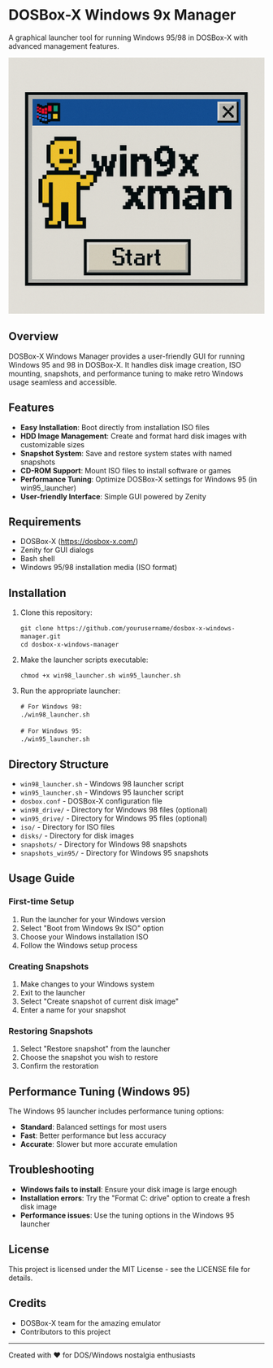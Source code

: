 # DOSBox-X Windows 9x Manager

A graphical launcher tool for running Windows 95/98 in DOSBox-X with advanced management features.

![DOSBox-X Windows Manager](logo.png)

## Overview

DOSBox-X Windows Manager provides a user-friendly GUI for running Windows 95 and 98 in DOSBox-X. It handles disk image creation, ISO mounting, snapshots, and performance tuning to make retro Windows usage seamless and accessible.

## Features

- **Easy Installation**: Boot directly from installation ISO files
- **HDD Image Management**: Create and format hard disk images with customizable sizes
- **Snapshot System**: Save and restore system states with named snapshots
- **CD-ROM Support**: Mount ISO files to install software or games
- **Performance Tuning**: Optimize DOSBox-X settings for Windows 95 (in win95_launcher)
- **User-friendly Interface**: Simple GUI powered by Zenity

## Requirements

- DOSBox-X (https://dosbox-x.com/)
- Zenity for GUI dialogs
- Bash shell
- Windows 95/98 installation media (ISO format)

## Installation

1. Clone this repository:
   ```
   git clone https://github.com/yourusername/dosbox-x-windows-manager.git
   cd dosbox-x-windows-manager
   ```

2. Make the launcher scripts executable:
   ```
   chmod +x win98_launcher.sh win95_launcher.sh
   ```

3. Run the appropriate launcher:
   ```
   # For Windows 98:
   ./win98_launcher.sh
   
   # For Windows 95:
   ./win95_launcher.sh
   ```

## Directory Structure

- `win98_launcher.sh` - Windows 98 launcher script
- `win95_launcher.sh` - Windows 95 launcher script
- `dosbox.conf` - DOSBox-X configuration file
- `win98_drive/` - Directory for Windows 98 files (optional)
- `win95_drive/` - Directory for Windows 95 files (optional)
- `iso/` - Directory for ISO files
- `disks/` - Directory for disk images
- `snapshots/` - Directory for Windows 98 snapshots
- `snapshots_win95/` - Directory for Windows 95 snapshots

## Usage Guide

### First-time Setup

1. Run the launcher for your Windows version
2. Select "Boot from Windows 9x ISO" option
3. Choose your Windows installation ISO
4. Follow the Windows setup process

### Creating Snapshots

1. Make changes to your Windows system
2. Exit to the launcher
3. Select "Create snapshot of current disk image"
4. Enter a name for your snapshot

### Restoring Snapshots

1. Select "Restore snapshot" from the launcher
2. Choose the snapshot you wish to restore
3. Confirm the restoration

## Performance Tuning (Windows 95)

The Windows 95 launcher includes performance tuning options:

- **Standard**: Balanced settings for most users
- **Fast**: Better performance but less accuracy
- **Accurate**: Slower but more accurate emulation

## Troubleshooting

- **Windows fails to install**: Ensure your disk image is large enough
- **Installation errors**: Try the "Format C: drive" option to create a fresh disk image
- **Performance issues**: Use the tuning options in the Windows 95 launcher

## License

This project is licensed under the MIT License - see the LICENSE file for details.

## Credits

- DOSBox-X team for the amazing emulator
- Contributors to this project

---

Created with ❤️ for DOS/Windows nostalgia enthusiasts
